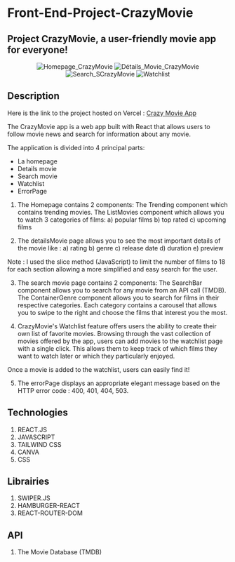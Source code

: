 # Front-End-Project-CrazyMovie
## Project CrazyMovie, a user-friendly movie app for everyone!
<div align="center">
  <img src="https://github.com/GMKRAKEN23/Front-end-Project-CrazyMovie/assets/149949090/7c0bd02f-7dd3-4bfa-9530-e1f77facb1d6" alt="Homepage_CrazyMovie";">
  <img src="https://github.com/GMKRAKEN23/Front-end-Project-CrazyMovie/assets/149949090/bddb5958-6736-41db-9b05-0d58dcc2ee61" alt="Détails_Movie_CrazyMovie";">
  <img src="https://github.com/GMKRAKEN23/Front-end-Project-CrazyMovie/assets/149949090/d20a54a9-84bb-4f56-8e99-d0938ca244e8" alt="Search_SCrazyMovie">
  <img src="https://github.com/GMKRAKEN23/Front-end-Project-CrazyMovie/assets/149949090/76546817-7c50-4c30-9c41-c1e3eda1f53e" alt="Watchlist">
</div>

## Description 
Here is the link to the project hosted on Vercel : [Crazy Movie App](https://front-end-project-crazy-movie.vercel.app/)   

The CrazyMovie app is a web app built with React that allows users to follow movie news and search for information about any movie.

The application is divided into 4 principal parts:

- La homepage
- Details movie
- Search movie
- Watchlist
- ErrorPage   
  
1. The Homepage contains 2 components: 
The Trending component which contains trending movies.
The ListMovies component which allows you to watch 3 categories of films:
a) popular films 
b) top rated 
c) upcoming films

2. The detailsMovie page allows you to see the most important details of the movie like :
a) rating
b) genre
c) release date
d) duration
e) preview

Note : I used the slice method (JavaScript) to limit the number of films to 18 for each section allowing a more simplified and easy search for the user.

3. The search movie page contains 2 components:
The SearchBar component allows you to search for any movie from an API call (TMDB).
The ContainerGenre component allows you to search for films in their respective categories. Each category contains a carousel that allows you to swipe to the right and choose the films that interest you the most.

4. CrazyMovie's Watchlist feature offers users the ability to create their own list of favorite movies. Browsing through the vast collection of movies offered by the app, users can add movies to the watchlist page with a single click. This allows them to keep track of which films they want to watch later or which they particularly enjoyed.
   
Once a movie is added to the watchlist, users can easily find it!

5. The errorPage displays an appropriate elegant message based on the HTTP error code : 400, 401, 404, 503. 

## Technologies
1. REACT.JS
2. JAVASCRIPT
4. TAILWIND CSS 
5. CANVA
6. CSS

## Librairies 
1. SWIPER.JS  
2. HAMBURGER-REACT
3. REACT-ROUTER-DOM

## API
1. The Movie Database (TMDB)
